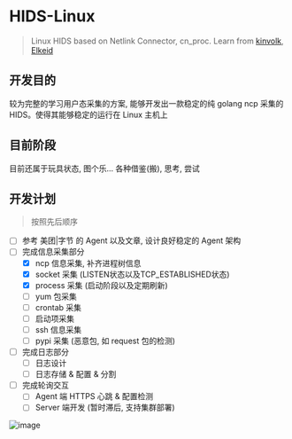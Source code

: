# HIDS-Linux

> Linux HIDS based on Netlink Connector, cn_proc. Learn from [kinvolk](https://github.com/kinvolk/nswatch/blob/5ed779a0cbdfa80403ea42909ca157a89719f159/nswatch.go), [Elkeid](https://github.com/bytedance/Elkeid/blob/main/README-zh_CN.md)

## 开发目的

较为完整的学习用户态采集的方案, 能够开发出一款稳定的纯 golang ncp 采集的 HIDS。使得其能够稳定的运行在 Linux 主机上

## 目前阶段

目前还属于玩具状态, 图个乐...
各种借鉴(搬), 思考, 尝试

## 开发计划

> 按照先后顺序

- [ ] 参考 美团|字节 的 Agent 以及文章, 设计良好稳定的 Agent 架构
- [ ] 完成信息采集部分
    - [x] ncp 信息采集, 补齐进程树信息
    - [x] socket 采集 (LISTEN状态以及TCP_ESTABLISHED状态)
    - [x] process 采集 (启动阶段以及定期刷新)
    - [ ] yum 包采集
    - [ ] crontab 采集
    - [ ] 启动项采集
    - [ ] ssh 信息采集
    - [ ] pypi 采集 (恶意包, 如 request 包的检测)
- [ ] 完成日志部分
    - [ ] 日志设计
    - [ ] 日志存储 & 配置 & 分割
- [ ] 完成轮询交互
    - [ ] Agent 端 HTTPS 心跳 & 配置检测
    - [ ] Server 端开发 (暂时滞后, 支持集群部署)

![image](https://github.com/chriskaliX/HIDS-Linux/blob/main/hids1.png)
